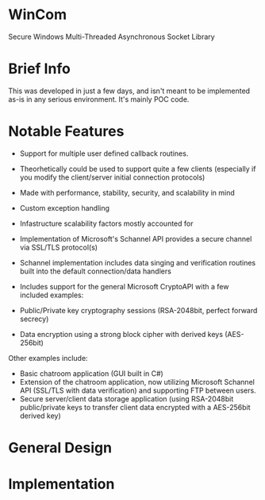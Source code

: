 # WinCom
Secure Windows Multi-Threaded Asynchronous Socket Library

# Brief Info
This was developed in just a few days, and isn't meant to be implemented as-is in any serious environment.
It's mainly POC code.

# Notable Features
  - Support for multiple user defined callback routines. 
  - Theorhetically could be used to support quite a few clients 
  (especially if you modify the client/server initial connection protocols)
  - Made with performance, stability, security, and scalability in mind
  - Custom exception handling
  - Infastructure scalability factors mostly accounted for
  - Implementation of Microsoft's Schannel API provides a secure channel via SSL/TLS protocol(s)
  - Schannel implementation includes data singing and verification routines built into the default connection/data handlers
  
  - Includes support for the general Microsoft CryptoAPI with a few included examples:
  - Public/Private key cryptography sessions (RSA-2048bit, perfect forward secrecy)
  - Data encryption using a strong block cipher with derived keys (AES-256bit)
  
  Other examples include:
  - Basic chatroom application (GUI built in C#)
  - Extension of the chatroom application, now utilizing Microsoft Schannel API (SSL/TLS with data verification) and supporting FTP between users.
  - Secure server/client data storage application (using RSA-2048bit public/private keys to transfer client data encrypted with a AES-256bit derived key)
  
 # General Design
 
 # Implementation
 
